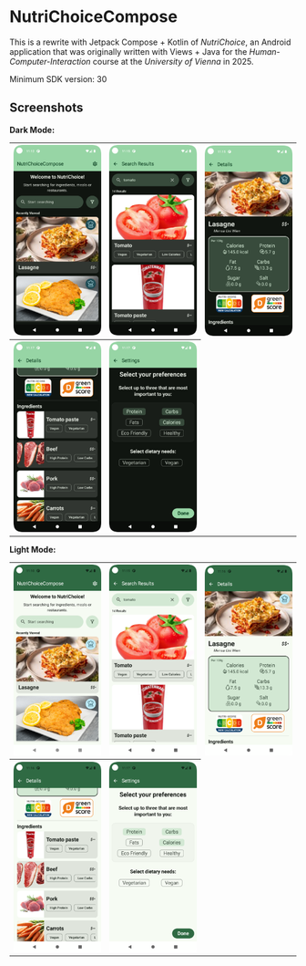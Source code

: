 # NutriChoiceCompose

This is a rewrite with Jetpack Compose + Kotlin of *NutriChoice*, an Android application that was originally written with Views + Java for the *Human-Computer-Interaction* course at the *University of Vienna* in 2025.

Minimum SDK version: 30

## Screenshots
**Dark Mode:**
<table>
    <tr>
        <th><img src="assets/MainScreenDark.png" alt="Main screen in dark mode"></th>
        <th><img src="assets/SearchResultsScreenDark.png" alt="Search results screen in dark mode"></th>
        <th><img src="assets/FoodDetailScreenDark.png" alt="Food detail screen in dark mode"></th>
    </tr>
    <tr>
        <th><img src="assets/FoodDetailScreenIngredientsDark.png" alt="Food detail screen scrolled down to the ingredients in dark mode"></th>
        <th><img src="assets/SettingsScreenDark.png" alt="Settings screen in dark mode"></th>
    </tr>
</table>

**Light Mode:**
<table>
    <tr>
        <th><img src="assets/MainScreenLight.png" alt="Main screen in light mode"></th>
        <th><img src="assets/SearchResultsScreenLight.png" alt="Search results screen in light mode"></th>
        <th><img src="assets/FoodDetailScreenLight.png" alt="Food detail screen in light mode"></th>
    </tr>
    <tr>
        <th><img src="assets/FoodDetailScreenIngredientsLight.png" alt="Food detail screen scrolled down to the ingredients in light mode"></th>
        <th><img src="assets/SettingsScreenLight.png" alt="Settings screen in light mode"></th>
    </tr>
</table>